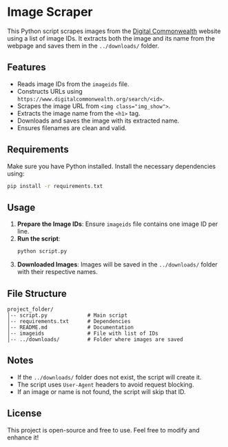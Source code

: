 # Image Scraper

This Python script scrapes images from the [Digital Commonwealth](https://www.digitalcommonwealth.org) website using a list of image IDs. It extracts both the image and its name from the webpage and saves them in the `../downloads/` folder.

## Features
- Reads image IDs from the `imageids` file.
- Constructs URLs using `https://www.digitalcommonwealth.org/search/<id>`.
- Scrapes the image URL from `<img class="img_show">`.
- Extracts the image name from the `<h1>` tag.
- Downloads and saves the image with its extracted name.
- Ensures filenames are clean and valid.

## Requirements

Make sure you have Python installed. Install the necessary dependencies using:
```sh
pip install -r requirements.txt
```

## Usage

1. **Prepare the Image IDs**: Ensure `imageids` file contains one image ID per line.
2. **Run the script**:
   ```sh
   python script.py
   ```
3. **Downloaded Images**: Images will be saved in the `../downloads/` folder with their respective names.

## File Structure
```
project_folder/
│-- script.py             # Main script
│-- requirements.txt      # Dependencies
│-- README.md             # Documentation
│-- imageids              # File with list of IDs
│-- ../downloads/         # Folder where images are saved
```

## Notes
- If the `../downloads/` folder does not exist, the script will create it.
- The script uses `User-Agent` headers to avoid request blocking.
- If an image or name is not found, the script will skip that ID.

## License
This project is open-source and free to use. Feel free to modify and enhance it!

